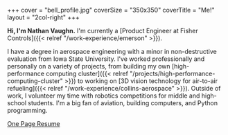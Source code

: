 +++
cover = "bell_profile.jpg"
coverSize = "350x350"
coverTitle = "Me!"
layout = "2col-right"
+++

**Hi, I'm Nathan Vaughn.** I'm currently a
[Product Engineer at Fisher Controls]({{< relref "/work-experience/emerson" >}}).

I have a degree in aerospace engineering with a minor in non-destructive
evaluation from Iowa State University. I've worked professionally and personally
on a variety of projects, from building my own
[high-performance computing cluster]({{< relref "/projects/high-performance-computing-cluster" >}})
to working on
[3D vision technology for air-to-air refueling]({{< relref "/work-experience/collins-aerospace" >}}).
Outside of work, I volunteer my time with robotics competitions for
middle and high-school students. I'm a big fan of aviation,
building computers, and Python programming.

[One Page Resume](https://links.nathanv.me/resume)
